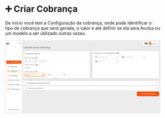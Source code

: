 # ➕ Criar Cobrança

<p>De início você tem a Configuração da cobrança, onde pode identificar o tipo de cobrança que será gerada, o valor e até definir se ela sera Avulsa ou um modelo a ser utilizado outras vezes.</p>

![tela_inicial_menu_criar_cobranca](../assets/prints/tela_inicial_menu_criar_cobranca.png)